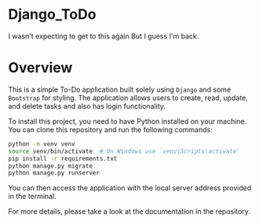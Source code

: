 # Django_ToDo
I wasn't expecting to get to this again But I guess I'm back.

# Overview

This is a simple To-Do application built solely using `Django` and some `Bootstrap` for styling. The application allows users to create, read, update, and delete tasks and also has login functionality.

To install this project, you need to have Python installed on your machine. You can clone this repository and run the following commands:

```bash
python -m venv venv
source venv/bin/activate  # On Windows use `venv\Scripts\activate`
pip install -r requirements.txt
python manage.py migrate
python manage.py runserver
```

You can then access the application with the local server address provided in the terminal.

For more details, please take a look at the documentation in the repository.